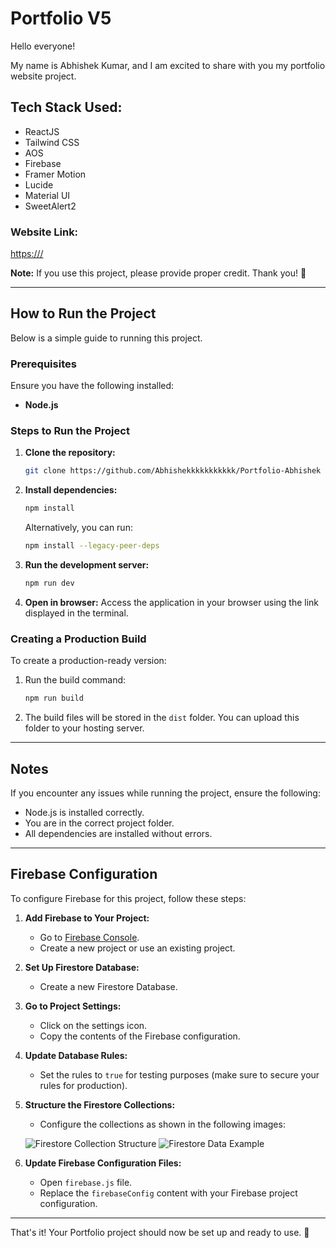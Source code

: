 # Portfolio V5

Hello everyone!

My name is Abhishek Kumar, and I am excited to share with you my portfolio website project.

## Tech Stack Used:
- ReactJS
- Tailwind CSS
- AOS
- Firebase
- Framer Motion
- Lucide
- Material UI
- SweetAlert2

### Website Link:
[https:///](https://)

**Note:** If you use this project, please provide proper credit. Thank you! 🙏

---

## How to Run the Project

Below is a simple guide to running this project.

### Prerequisites
Ensure you have the following installed:
- **Node.js**

### Steps to Run the Project

1. **Clone the repository:**

   ```bash
   git clone https://github.com/Abhishekkkkkkkkkkk/Portfolio-Abhishek
   ```

2. **Install dependencies:**

   ```bash
   npm install
   ```
   Alternatively, you can run:

   ```bash
   npm install --legacy-peer-deps
   ```

3. **Run the development server:**

   ```bash
   npm run dev
   ```

4. **Open in browser:**
   Access the application in your browser using the link displayed in the terminal.

### Creating a Production Build

To create a production-ready version:

1. Run the build command:

   ```bash
   npm run build
   ```

2. The build files will be stored in the `dist` folder. You can upload this folder to your hosting server.

---

## Notes

If you encounter any issues while running the project, ensure the following:

- Node.js is installed correctly.
- You are in the correct project folder.
- All dependencies are installed without errors.

---

## Firebase Configuration

To configure Firebase for this project, follow these steps:

1. **Add Firebase to Your Project:**
   - Go to [Firebase Console](https://console.firebase.google.com/).
   - Create a new project or use an existing project.

2. **Set Up Firestore Database:**
   - Create a new Firestore Database.

3. **Go to Project Settings:**
   - Click on the settings icon.
   - Copy the contents of the Firebase configuration.

4. **Update Database Rules:**
   - Set the rules to `true` for testing purposes (make sure to secure your rules for production).

5. **Structure the Firestore Collections:**
   - Configure the collections as shown in the following images:

   ![Firestore Collection Structure](https://i.postimg.cc/5ypDcG3X/fire1.png)
   ![Firestore Data Example](https://i.postimg.cc/cL8gHNnG/fire2.png)

6. **Update Firebase Configuration Files:**
   - Open `firebase.js` file.
   - Replace the `firebaseConfig` content with your Firebase project configuration.

---

That's it! Your Portfolio project should now be set up and ready to use. 🎉
